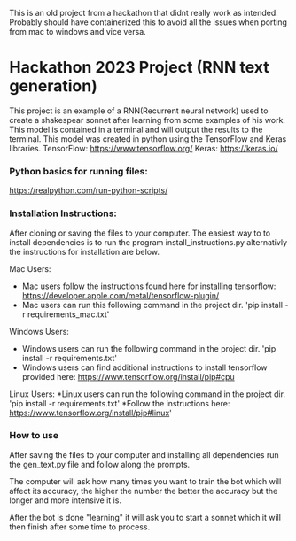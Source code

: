 This is an old project from a hackathon that didnt really work as intended. Probably should have containerized this to avoid all the issues when porting from mac to windows and vice versa.


# Hackathon 2023 Project (RNN text generation)

This project is an example of a RNN(Recurrent neural network) used to create a shakespear sonnet after learning from some examples of his work. 
This model is contained in a terminal and will output the results to the terminal.
This model was created in python using the TensorFlow and Keras libraries. 
TensorFlow: https://www.tensorflow.org/
Keras: https://keras.io/

### Python basics for running files:
https://realpython.com/run-python-scripts/


### Installation Instructions:
After cloning or saving the files to your computer.
The easiest way to to install dependencies is to run the program install_instructions.py alternativly the instructions for installation are below.

Mac Users:
* Mac users follow the instructions found here for installing tensorflow: https://developer.apple.com/metal/tensorflow-plugin/
* Mac users can run this following command in the project dir. 'pip install -r requirements_mac.txt'

Windows Users:
* Windows users can run the following command in the project dir.  'pip install -r requirements.txt' 
* Windows users can find additional instructions to install tensorflow provided here: https://www.tensorflow.org/install/pip#cpu 


Linux Users:
*Linux users can run the following command in the project dir.  'pip install -r requirements.txt' 
*Follow the instructions here: https://www.tensorflow.org/install/pip#linux' 


### How to use
After saving the files to your computer and installing all dependencies run the gen_text.py file and follow along the prompts.

The computer will ask how many times you want to train the bot which will affect its accuracy, the higher the number the better the accuracy but the longer and more intensive it is.

After the bot is done "learning" it will ask you to start a sonnet which it will then finish after some time to process.

